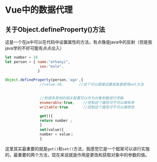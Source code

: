 # Vue中的数据代理

## 关于Object.defineProperty()方法

这是一个在js中可以在代码中设置属性的方法，有点像是java中的反射（但是我java学的不好可能有点点出入）

```javascript
let number = 18
let person = { name:"ethanyi", 
                sex:"male",
               }  
               
Object.defineProperty(person,'age',{
                //value:18,       //这个可以直接设置或者是使用set方法
                
                
                //有很多其他的相关配置可以作为对象参数进行传输
                enumerable:true,    //控制这个属性可不可以被枚举
                writable:true       //控制这个属性可不可以被修改
                
                get(){
                return number ;
                }
                set(value){
                number = value；
                }
```

这里其实最重要的就是`get()`和`set()`方法，我感觉它是一个框架可以进行实施的，最重要的两个方法，现在来说就是作用是更改和获取对象中的参数的值。
